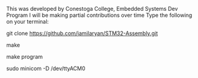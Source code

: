 This was developed by Conestoga College, Embedded Systems Dev Program
I will be making partial contributions over time
Type the following on your terminal:

git clone https://github.com/jamilaryan/STM32-Assembly.git

make

make program

sudo minicom -D /dev/ttyACM0

